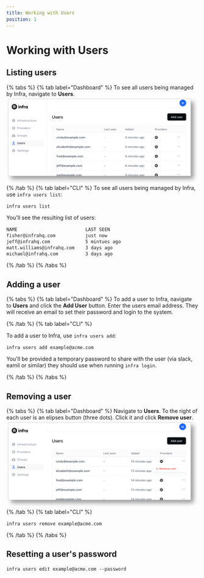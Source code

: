 ```yaml
---
title: Working with Users
position: 1
---
```


# Working with Users

## Listing users

{% tabs %}
{% tab label="Dashboard" %}
To see all users being managed by Infra, navigate to **Users**.
![View users](../images/viewusers.png)
{% /tab %}
{% tab label="CLI" %}
To see all users being managed by Infra, use `infra users list`:

```
infra users list
```

You'll see the resulting list of users:

```
NAME                         LAST SEEN
fisher@infrahq.com           just now
jeff@infrahq.com             5 mintues ago
matt.williams@infrahq.com    3 days ago
michael@infrahq.com          3 days ago
```

{% /tab %}
{% /tabs %}

## Adding a user

{% tabs %}
{% tab label="Dashboard" %}
To add a user to Infra, navigate to **Users** and click the **Add User** button. Enter the users email address. They will receive an email to set their password and login to the system.

{% /tab %}
{% tab label="CLI" %}

To add a user to Infra, use `infra users add`:

```
infra users add example@acme.com
```

You'll be provided a temporary password to share with the user (via slack, eamil or similar) they should use when running `infra login`.

{% /tab %}
{% /tabs %}

## Removing a user

{% tabs %}
{% tab label="Dashboard" %}
Navigate to **Users**. To the right of each user is an elipses button (three dots). Click it and click **Remove user**.
![Remove user](../images/removeuser.png)
{% /tab %}
{% tab label="CLI" %}

```
infra users remove example@acme.com
```

{% /tab %}
{% /tabs %}

## Resetting a user's password

```
infra users edit example@acme.com --password
```
